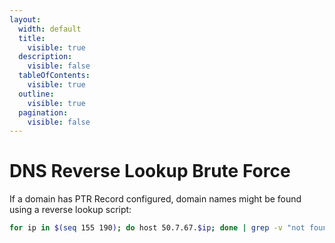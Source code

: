 ```yaml
---
layout:
  width: default
  title:
    visible: true
  description:
    visible: false
  tableOfContents:
    visible: true
  outline:
    visible: true
  pagination:
    visible: false
---
```


# DNS Reverse Lookup Brute Force

If a domain has PTR Record configured, domain names might be found using a reverse lookup script:

```sh
for ip in $(seq 155 190); do host 50.7.67.$ip; done | grep -v "not found"
```
